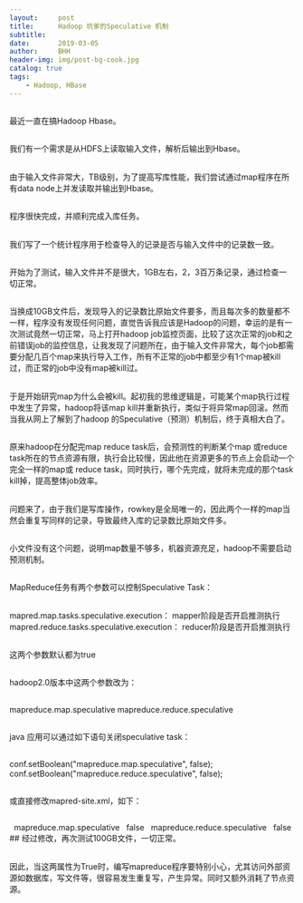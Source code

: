 ```yaml
---
layout:     post
title:      Hadoop 坑爹的Speculative 机制
subtitle:   
date:       2019-03-05
author:     BHH
header-img: img/post-bg-cook.jpg
catalog: true
tags:
    - Hadoop, HBase
---
```

##
最近一直在搞Hadoop Hbase。
##
我们有一个需求是从HDFS上读取输入文件，解析后输出到Hbase。
##
由于输入文件非常大，TB级别，为了提高写库性能，我们尝试通过map程序在所有data node上并发读取并输出到Hbase。
##
程序很快完成，并顺利完成入库任务。
##
我们写了一个统计程序用于检查导入的记录是否与输入文件中的记录数一致。
##
开始为了测试，输入文件并不是很大，1GB左右，2，3百万条记录，通过检查一切正常。
##
当换成10GB文件后，发现导入的记录数比原始文件要多，而且每次多的数量都不一样，程序没有发现任何问题，直觉告诉我应该是Hadoop的问题，幸运的是有一次测试竟然一切正常，马上打开hadoop job监控页面，比较了这次正常的job和之前错误job的监控信息，让我发现了问题所在，由于输入文件非常大，每个job都需要分配几百个map来执行导入工作，所有不正常的job中都至少有1个map被kill过，而正常的job中没有map被kill过。


##
于是开始研究map为什么会被kill。起初我的思维逻辑是，可能某个map执行过程中发生了异常，hadoop将该map kill并重新执行，类似于将异常map回滚。然而当我从网上了解到了hadoop 的Speculative（预测）机制后，终于真相大白了。
##
原来hadoop在分配完map reduce task后，会预测性的判断某个map 或reduce task所在的节点资源有限，执行会比较慢，因此他在资源更多的节点上会启动一个完全一样的map或 reduce task，同时执行，哪个先完成，就将未完成的那个task kill掉，提高整体job效率。
##
问题来了，由于我们是写库操作，rowkey是全局唯一的，因此两个一样的map当然会重复写同样的记录，导致最终入库的记录数比原始文件多。
##
小文件没有这个问题，说明map数量不够多，机器资源充足，hadoop不需要启动预测机制。


##
MapReduce任务有两个参数可以控制Speculative Task：
##
mapred.map.tasks.speculative.execution： mapper阶段是否开启推测执行
mapred.reduce.tasks.speculative.execution： reducer阶段是否开启推测执行
##
这两个参数默认都为true
##
hadoop2.0版本中这两个参数改为：
##
mapreduce.map.speculative
mapreduce.reduce.speculative

##
java 应用可以通过如下语句关闭speculative task：
##
conf.setBoolean("mapreduce.map.speculative", false);
conf.setBoolean("mapreduce.reduce.speculative", false);
##
或直接修改mapred-site.xml，如下：
##
<property>
  <name>mapreduce.map.speculative</name>
  <value>false</value>
</property>
<property>
  <name>mapreduce.reduce.speculative</name>
  <value>false</value>
</property>
##
经过修改，再次测试100GB文件，一切正常。


##
因此，当这两属性为True时，编写mapreduce程序要特别小心，尤其访问外部资源如数据库，写文件等，很容易发生重复写，产生异常。同时又额外消耗了节点资源。
